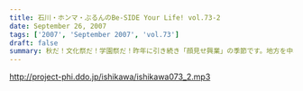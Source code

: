 ```yaml
---
title: 石川・ホンマ・ぶるんのBe-SIDE Your Life! vol.73-2
date: September 26, 2007
tags: ['2007', 'September 2007', 'vol.73']
draft: false
summary: 秋だ！文化祭だ！学園祭だ！昨年に引き続き「顔見せ興業」の季節です。地方を中心に今年は出現する予定ですので、首都圏以外でお聴きのアナタは物見遊山でビーサイメンバーの面を拝みにいってほしい！NAMAE
---
```


http://project-phi.ddo.jp/ishikawa/ishikawa073_2.mp3